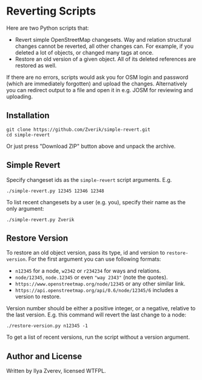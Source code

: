 # Reverting Scripts

Here are two Python scripts that:

* Revert simple OpenStreetMap changesets.
Way and relation structural changes cannot be reverted, all other changes can.
For example, if you deleted a lot of objects, or changed many tags at once.
* Restore an old version of a given object. All of its deleted references
are restored as well.

If there are no errors, scripts would ask you for OSM login and password (which
are immediately forgotten) and upload the changes. Alternatively you can redirect
output to a file and open it in e.g. JOSM for reviewing and uploading.

## Installation

    git clone https://github.com/Zverik/simple-revert.git
    cd simple-revert
    
Or just press "Download ZIP" button above and unpack the archive.

## Simple Revert

Specify changeset ids as the `simple-revert` script arguments. E.g.

    ./simple-revert.py 12345 12346 12348

To list recent changesets by a user (e.g. you), specify their name as
the only argument:

    ./simple-revert.py Zverik

## Restore Version

To restore an old object version, pass its type, id and version to
`restore-version`. For the first argument you can use following formats:

* `n12345` for a node, `w2342` or `r234234` for ways and relations.
* `node/12345`, `node.12345` or even `"way 2343"` (note the quotes).
* `https://www.openstreetmap.org/node/12345` or any other similar link.
* `https://api.openstreetmap.org/api/0.6/node/12345/6` includes a version to restore.

Version number should be either a positive integer, or a negative, relative
to the last version. E.g. this command will revert the last change to a node:

    ./restore-version.py n12345 -1

To get a list of recent versions, run the script without a version argument.

## Author and License

Written by Ilya Zverev, licensed WTFPL.

